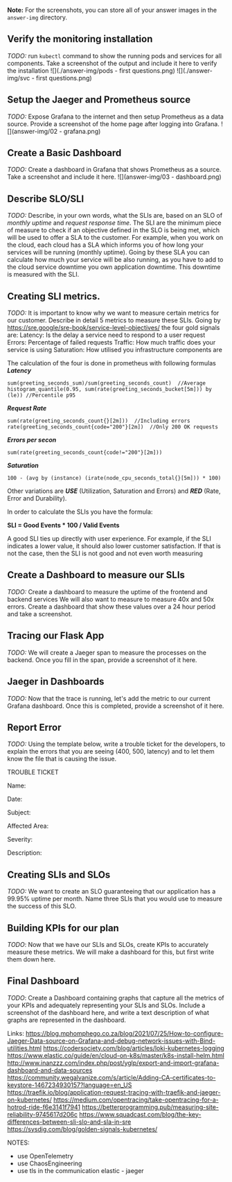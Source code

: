 **Note:** For the screenshots, you can store all of your answer images in the `answer-img` directory.

## Verify the monitoring installation

*TODO:* run `kubectl` command to show the running pods and services for all components. Take a screenshot of the output and include it here to verify the installation
![](./answer-img/pods - first questions.png)
![](./answer-img/svc - first questions.png)

## Setup the Jaeger and Prometheus source
*TODO:* Expose Grafana to the internet and then setup Prometheus as a data source. Provide a screenshot of the home page after logging into Grafana.
![](answer-img/02 - grafana.png)

## Create a Basic Dashboard
*TODO:* Create a dashboard in Grafana that shows Prometheus as a source. Take a screenshot and include it here.
![](answer-img/03 - dashboard.png)

## Describe SLO/SLI
*TODO:* Describe, in your own words, what the SLIs are, based on an SLO of *monthly uptime* and *request response time*.
The SLI are the minimum piece of measure to check if an objective defined in the SLO is being met, which will be used 
to offer a SLA to the customer. For example, when you work on the cloud, each cloud has a SLA which informs you of
how long your services will be running (monthly uptime). Going by these SLA you can calculate how much your service
will be also running, as you have to add to the cloud service downtime you own application downtime. This downtime is
measured with the SLI. 

## Creating SLI metrics.
*TODO:* It is important to know why we want to measure certain metrics for our customer. Describe in detail 5 metrics to measure these SLIs.
Going by https://sre.google/sre-book/service-level-objectives/ the four gold signals are:
Latency: Is the delay a service need to respond to a user request
Errors: Percentage of failed requests
Traffic: How much traffic does your service is using
Saturation: How utilised you infrastructure components are

The calculation of the four is done in prometheus with following formulas
***Latency***
```
sum(greeting_seconds_sum)/sum(greeting_seconds_count)  //Average
histogram_quantile(0.95, sum(rate(greeting_seconds_bucket[5m])) by (le)) //Percentile p95
```
***Request Rate***
```
sum(rate(greeting_seconds_count{}[2m]))  //Including errors
rate(greeting_seconds_count{code="200"}[2m])  //Only 200 OK requests
```
***Errors per secon***
```
sum(rate(greeting_seconds_count{code!="200"}[2m]))
```
***Saturation***
```
100 - (avg by (instance) (irate(node_cpu_seconds_total{}[5m])) * 100)
```


Other variations are ***USE*** (Utilization, Saturation and Errors) and ***RED*** (Rate, Error and Durability).

In order to calculate the SLIs you have the formula:

**SLI = Good Events * 100 / Valid Events**

A good SLI ties up directly with user experience. For example, if the SLI indicates a lower value, it should also lower customer satisfaction. If that is not the case, then the SLI is not good and not even worth measuring

## Create a Dashboard to measure our SLIs
*TODO:* Create a dashboard to measure the uptime of the frontend and backend services We will also want to measure to measure 40x and 50x errors. Create a dashboard that show these values over a 24 hour period and take a screenshot.

## Tracing our Flask App
*TODO:*  We will create a Jaeger span to measure the processes on the backend. Once you fill in the span, provide a screenshot of it here.

## Jaeger in Dashboards
*TODO:* Now that the trace is running, let's add the metric to our current Grafana dashboard. Once this is completed, provide a screenshot of it here.

## Report Error
*TODO:* Using the template below, write a trouble ticket for the developers, to explain the errors that you are seeing (400, 500, latency) and to let them know the file that is causing the issue.

TROUBLE TICKET

Name:

Date:

Subject:

Affected Area:

Severity:

Description:


## Creating SLIs and SLOs
*TODO:* We want to create an SLO guaranteeing that our application has a 99.95% uptime per month. Name three SLIs that you would use to measure the success of this SLO.

## Building KPIs for our plan
*TODO*: Now that we have our SLIs and SLOs, create KPIs to accurately measure these metrics. We will make a dashboard for this, but first write them down here.

## Final Dashboard
*TODO*: Create a Dashboard containing graphs that capture all the metrics of your KPIs and adequately representing your SLIs and SLOs. Include a screenshot of the dashboard here, and write a text description of what graphs are represented in the dashboard.  



Links:
https://blog.mphomphego.co.za/blog/2021/07/25/How-to-configure-Jaeger-Data-source-on-Grafana-and-debug-network-issues-with-Bind-utilities.html
https://codersociety.com/blog/articles/loki-kubernetes-logging
https://www.elastic.co/guide/en/cloud-on-k8s/master/k8s-install-helm.html
http://www.inanzzz.com/index.php/post/yglp/export-and-import-grafana-dashboard-and-data-sources
https://community.wegalvanize.com/s/article/Adding-CA-certificates-to-keystore-1467234930157?language=en_US
https://traefik.io/blog/application-request-tracing-with-traefik-and-jaeger-on-kubernetes/
https://medium.com/opentracing/take-opentracing-for-a-hotrod-ride-f6e3141f7941
https://betterprogramming.pub/measuring-site-reliability-9745617d206c
https://www.squadcast.com/blog/the-key-differences-between-sli-slo-and-sla-in-sre
https://sysdig.com/blog/golden-signals-kubernetes/


NOTES:
- use OpenTelemetry
- use ChaosEngineering
- use tls in the communication elastic - jaeger